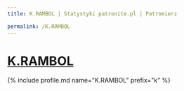 ```yaml
---
title: K.RAMBOL | Statystyki patronite.pl | Patromierz

permalink: /K.RAMBOL
---
```


# [K.RAMBOL](https://patronite.pl/K.RAMBOL)

{% include profile.md name="K.RAMBOL" prefix="k" %}
